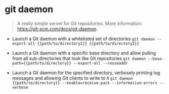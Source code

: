 # git daemon
> A really simple server for Git repositories.
> More information: <https://git-scm.com/docs/git-daemon>.

- Launch a Git daemon with a whitelisted set of directories
`git daemon --export-all {{path/to/directory1}} {{path/to/directory2}}`

- Launch a Git daemon with a specific base directory and allow pulling from all sub-directories that look like Git repositories
`git daemon --base-path={{path/to/directory}} --export-all --reuseaddr`

- Launch a Git daemon for the specified directory, verbosely printing log messages and allowing Git clients to write to it
`git daemon {{path/to/directory}} --enable=receive-pack --informative-errors --verbose`
